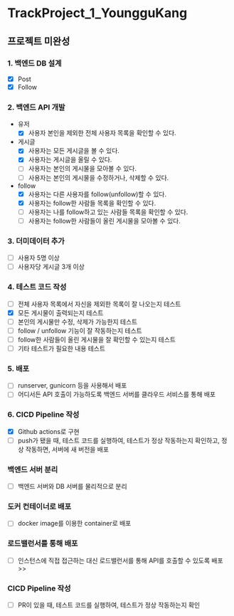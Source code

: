 # TrackProject_1_YoungguKang

## 프로젝트 미완성

### 1. 백엔드 DB 설계

- [x] Post
- [x] Follow

### 2. 백엔드 API 개발

- 유저
  - [x] 사용자 본인을 제외한 전체 사용자 목록을 확인할 수 있다.
- 게시글
  - [x] 사용자는 모든 게시글을 볼 수 있다.
  - [x] 사용자는 게시글을 올릴 수 있다.
  - [ ] 사용자는 본인의 게시물을 모아볼 수 있다.
  - [ ] 사용자는 본인의 게시물을 수정하거나, 삭제할 수 있다.
- follow
  - [x] 사용자는 다른 사용자를 follow(unfollow)할 수 있다.
  - [x] 사용자는 follow한 사람들 목록을 확인할 수 있다.
  - [ ] 사용자는 나를 follow하고 있는 사람들 목록을 확인할 수 있다.
  - [ ] 사용자는 follow한 사람들이 올린 게시물을 모아볼 수 있다.

### 3. 더미데이터 추가

- [ ] 사용자 5명 이상
- [ ] 사용자당 게시글 3개 이상

### 4. 테스트 코드 작성

- [ ] 전체 사용자 목록에서 자신을 제외한 목록이 잘 나오는지 테스트
- [X] 모든 게시물이 출력되는지 테스트
- [ ] 본인의 게시물만 수정, 삭제가 가능한지 테스트
- [ ] follow / unfollow 기능이 잘 작동하는지 테스트
- [ ] follow한 사람들이 올린 게시물을 잘 확인할 수 있는지 테스트
- [ ] 기타 테스트가 필요한 내용 테스트

### 5. 배포

- [ ] runserver, gunicorn 등을 사용해서 배포
- [ ] 어디서든 API 호출이 가능하도록 백엔드 서버를 클라우드 서비스를 통해 배포

### 6. CICD Pipeline 작성

- [x] Github actions로 구현
- [ ] push가 됐을 때, 테스트 코드를 실행하여, 테스트가 정상 작동하는지 확인하고, 정상 작동하면, 서버에 새 버전을 배포

### 백엔드 서버 분리

- [ ] 백엔드 서버와 DB 서버를 물리적으로 분리

### 도커 컨테이너로 배포

- [ ] docker image를 이용한 container로 배포

### 로드밸런서를 통해 배포

- [ ] 인스턴스에 직접 접근하는 대신 로드밸런서를 통해 API를 호출할 수 있도록 배포 >> 

### CICD Pipeline 작성

- [ ] PR이 있을 때, 테스트 코드를 실행하여, 테스트가 정상 작동하는지 확인
